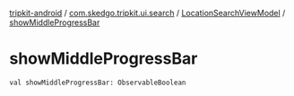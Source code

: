 [tripkit-android](../../index.md) / [com.skedgo.tripkit.ui.search](../index.md) / [LocationSearchViewModel](index.md) / [showMiddleProgressBar](./show-middle-progress-bar.md)

# showMiddleProgressBar

`val showMiddleProgressBar: ObservableBoolean`